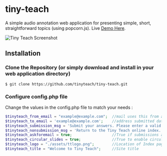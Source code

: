 # tiny-teach
A simple audio annotation web application for presenting simple, short, straightforward topics (using popcorn.js). Live <a href="http://teach.sambwa.com" target="_blank">Demo Here</a>.

<img src="https://raw.githubusercontent.com/tinyteach/tiny-teach/master/assets/screenshot.jpg" alt="Tiny Teach Screenshot" />


## Installation
### Clone the Repository (or simply download and install in your web application directory)
    $ git clone https://github.com/tinyteach/tiny-teach.git

### Configure config.php file

Change the values in the config.php file to match your needs :

```php
$tinyteach_from_email = "example@example.com";  //mail uses this from address (must be valid domain on your host)
$tinyteach_to_email = 'example@example.com';    //address submitted data is sent to
$tinyteach_submission_msg = 'Submit your answers. Please enter a valid email.'; //Submission Prompt Text
$tinyteach_nonsubmission_msg = 'Return to the Tiny Teach online index.';        //Prompt Text when Submission disabled
$tinyteach_askforemail = true;                  //True if submissions are required, false to disable
$tinyteach_circular_slides = true;              //True to enable circular borders on slides
$tinyteach_logo = "./assets/ttlogo.png";        //Location of Index page Logo
$tinyteach_title = "Welcome to Tiny Teach";     //Site title
```
